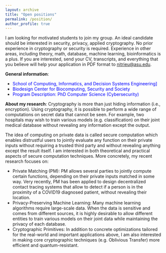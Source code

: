 ```yaml
---
layout: archive
title: "Open positions"
permalink: /position/
author_profile: true
---
```


I am looking for motivated students to join my group. An ideal candidate should be interested in security, privacy, applied cryptography. No prior experience in cryptography or security is required. Experience in other areas, including theory, math, database, machine learning, bioinformatics is a plus. If you are interested, send your CV, transcripts, and everything that you believe will help your application in PDF format to nitrieu@asu.edu.

<b>General information</b>:
  <ul>
  <li><a href="https://cidse.engineering.asu.edu/graduate/" style="color:blue; text-decoration: none"> School of Computing, Informatics, and Decision Systems Engineering] </a></li>
   <li><a href="https://biodesign.asu.edu/Research/Centers/biocomputing-security-and-society" style="color:blue; text-decoration: none"> Biodesign Center for Biocomputing, Security and Society </a></li>
   <li><a href="https://webapp4.asu.edu/programs/t5/majorinfo/ASU00/ESCSEIAPHD/graduate/false" style="color:blue; text-decoration: none"> Program Description: PhD Computer Science (Cybersecurity) </a></li>

</ul>

<b>About my research</b>: Cryptography is more than just hiding information (i.e., encryption). Using cryptography, it is possible to perform a wide range of computations on secret data that cannot be seen. For example, two hospitals may wish to train various models (e.g. classification) on their joint medical database without revealing any information except the output.

The idea of computing on private data is called secure computation which enables distrustful users to jointly evaluate any function on their private inputs without requiring a trusted third party and without revealing anything except the result itself. I am interested in both theoretical and practical aspects of secure computation techniques. More concretely, my recent research focuses on:
  
<ul>
  <li>Private Matching (PM): PM allows several parties to jointly compute certain functions, depending on their private inputs matched in some way.   Very recently, PM has been applied to design decentralized contact tracing systems that allow to detect if a person is in the proximity of a COVID19 diagnosed patient, without revealing their location.</li>
   <li>Privacy-Preserving Machine Learning: Many machine learning algorithms require large-scale data. When the data is sensitive and comes from different sources, it is highly desirable to allow different entities to train various models on their joint data while maintaining the privacy of each database.</li>
  <li>Cryptographic Primitives: In addition to concrete optimizations tailored for the real-world and important applications above, I am also interested in making core cryptographic techniques (e.g. Oblivious Transfer) more efficient and quantum-resistant.</li>
</ul>
